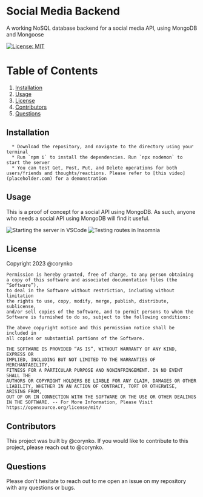 # Social Media Backend

A working NoSQL database backend for a social media API, using MongoDB and Mongoose

[![License: MIT](https://img.shields.io/badge/License-MIT-yellow.svg)](https://opensource.org/licenses/MIT)

# Table of Contents

1. [Installation](#installation)
2. [Usage](#usage)
3. [License](#license)
4. [Contributors](#contributors)
5. [Questions](#questions)

## Installation

      * Download the repository, and navigate to the directory using your terminal
      * Run `npm i` to install the dependencies. Run `npx nodemon` to start the server
      * You can test Get, Post, Put, and Delete operations for both users/friends and thoughts/reactions. Please refer to [this video](placeholder.com) for a demonstration

## Usage

This is a proof of concept for a social API using MongoDB. As such, anyone who needs a social API using MongoDB will find it useful.

![Starting the server in VSCode](./assets/images/image_1.jpg)
![Testing routes in Insomnia](./assets/images/image_2.jpg)

## License

Copyright 2023 @corynko

    Permission is hereby granted, free of charge, to any person obtaining
    a copy of this software and associated documentation files (the “Software”),
    to deal in the Software without restriction, including without limitation
    the rights to use, copy, modify, merge, publish, distribute, sublicense,
    and/or sell copies of the Software, and to permit persons to whom the
    Software is furnished to do so, subject to the following conditions:

    The above copyright notice and this permission notice shall be included in
    all copies or substantial portions of the Software.

    THE SOFTWARE IS PROVIDED “AS IS”, WITHOUT WARRANTY OF ANY KIND, EXPRESS OR
    IMPLIED, INCLUDING BUT NOT LIMITED TO THE WARRANTIES OF MERCHANTABILITY,
    FITNESS FOR A PARTICULAR PURPOSE AND NONINFRINGEMENT. IN NO EVENT SHALL THE
    AUTHORS OR COPYRIGHT HOLDERS BE LIABLE FOR ANY CLAIM, DAMAGES OR OTHER
    LIABILITY, WHETHER IN AN ACTION OF CONTRACT, TORT OR OTHERWISE, ARISING FROM,
    OUT OF OR IN CONNECTION WITH THE SOFTWARE OR THE USE OR OTHER DEALINGS IN THE SOFTWARE. -- For More Information, Please Visit https://opensource.org/license/mit/

## Contributors

This project was built by @corynko. If you would like to contribute to this project, please reach out to @corynko.

## Questions

Please don't hesitate to reach out to me open an issue on my repository with any questions or bugs.
